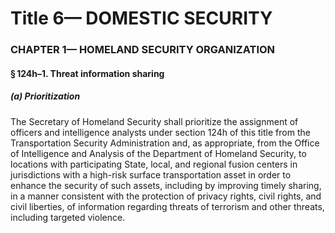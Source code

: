 
# Title 6— DOMESTIC SECURITY
### CHAPTER 1— HOMELAND SECURITY ORGANIZATION
#### § 124h–1. Threat information sharing
##### (a) Prioritization

The Secretary of Homeland Security shall prioritize the assignment of officers and intelligence analysts under section 124h of this title from the Transportation Security Administration and, as appropriate, from the Office of Intelligence and Analysis of the Department of Homeland Security, to locations with participating State, local, and regional fusion centers in jurisdictions with a high-risk surface transportation asset in order to enhance the security of such assets, including by improving timely sharing, in a manner consistent with the protection of privacy rights, civil rights, and civil liberties, of information regarding threats of terrorism and other threats, including targeted violence.
